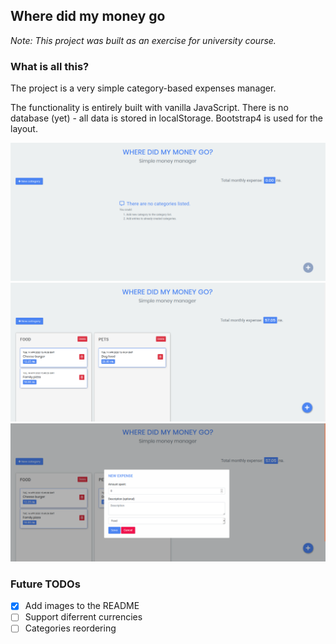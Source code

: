 ## Where did my money go
*Note: This project was built as an exercise for university course.*

### What is all this?
The project is a very simple category-based expenses manager.

The functionality is entirely built with vanilla JavaScript.
There is no database (yet) - all data is stored in localStorage.
Bootstrap4 is used for the layout.

![example image 1](/images/example1.png)
![example image 2](/images/example2.png)
![example image 3](/images/example3.png)


### Future TODOs
- [x] Add images to the README
- [ ] Support diferrent currencies
- [ ] Categories reordering